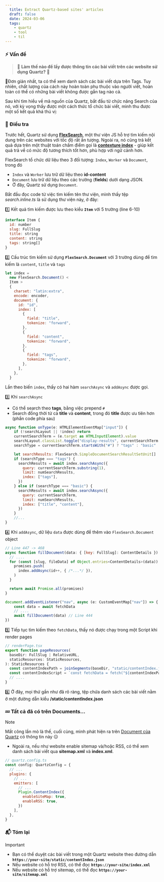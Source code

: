 ```yaml
---
  title: Extract Quartz-based sites' articles
  draft: false
  date: 2024-03-06
  tags:
    - quartz
    - tool
    - til
---
```


### ⚡ Vấn đề

> 🐶 **Làm thế nào để lấy được thông tin các bài viết trên các website sử dụng Quartz?** 🤔

🎈Đơn giản nhất, ta có thể xem danh sách các bài viết dựa trên Tags. Tuy nhiên, chất lượng của cách này hoàn toàn phụ thuộc vào người viết, hoàn toàn có thể có những bài viết không được gắn tag nào cả.

Sau khi tìm hiểu về mã nguồn của Quartz, bắt đầu từ chức năng Search của nó, với kỳ vọng thấy được một cách thức tổ chức bài viết, mình thu được một số kết quả khá thú vị:

### 🔎 Điều tra

Trước hết, Quartz sử dụng [**FlexSearch**](https://github.com/nextapps-de/flexsearch), một thư viện JS hỗ trợ tìm kiếm nội dung trên các websites với tốc độ rất ấn tượng. Ngoài ra, nó cũng trả kết quả dựa trên một thuật toán chấm điểm gọi là [**contexture index**](https://github.com/nextapps-de/flexsearch#contextual) - giúp kết quả trả về có mức độ tương thích tốt hơn, phù hợp với ngữ cảnh hơn.

FlexSearch tổ chức dữ liệu theo 3 đối tượng: `Index`, `Worker` và `Document`, trong đó

- `Index` và `Worker` lưu trữ dữ liệu theo **id-content**
- `Document` lưu trữ dữ liệu theo các trường (**fields**) dưới dạng JSON.
- Ở đây, Quartz sử dụng `Document`.

Bắt đầu đọc code từ việc tìm kiếm tên thư viện, mình thấy tệp _search.inline.ts_ là sử dụng thư viện này, ở đây:

1️⃣ Kết quả tìm kiếm được lưu theo kiểu **`Item`** với 5 trường (line 6-10)

```js
interface Item {
  id: number
  slug: FullSlug
  title: string
  content: string
  tags: string[]
}
```

2️⃣ Cấu trúc tìm kiếm sử dụng **`FlexSearch.Document`** với 3 trường dùng để tìm kiếm là `content`, `title` và `tags`

```js
let index =
  new FlexSearch.Document() <
  Item >
  {
    charset: "latin:extra",
    encode: encoder,
    document: {
      id: "id",
      index: [
        {
          field: "title",
          tokenize: "forward",
        },
        {
          field: "content",
          tokenize: "forward",
        },
        {
          field: "tags",
          tokenize: "forward",
        },
      ],
    },
  }
```

Lần theo biến `index`, thấy có hai hàm `searchAsync` và `addAsync` được gọi.

3️⃣ Khi `searchAsync`

- Có thể search theo **tags**, bằng việc prepend `#`
- Search đồng thời từ cả **title** và **content**, trong đó **title** được ưu tiên hơn (phần code phía sau)

```js
async function onType(e: HTMLElementEventMap["input"]) {
    if (!searchLayout || !index) return
    currentSearchTerm = (e.target as HTMLInputElement).value
    searchLayout.classList.toggle("display-results", currentSearchTerm !== "")
    searchType = currentSearchTerm.startsWith("#") ? "tags" : "basic"

    let searchResults: FlexSearch.SimpleDocumentSearchResultSetUnit[]
    if (searchType === "tags") {
      searchResults = await index.searchAsync({
        query: currentSearchTerm.substring(1),
        limit: numSearchResults,
        index: ["tags"],
      })
    } else if (searchType === "basic") {
      searchResults = await index.searchAsync({
        query: currentSearchTerm,
        limit: numSearchResults,
        index: ["title", "content"],
      })
    }
    //...
}
```

4️⃣ Khi `addAsync`, dữ liệu `data` được dùng để thêm vào `FlexSearch.Document` object

```js
// Line 447 -> 468
async function fillDocument(data: { [key: FullSlug]: ContentDetails }) {
  // ....
  for (const [slug, fileData] of Object.entries<ContentDetails>(data)) {
    promises.push(
      index.addAsync(id++, { /*...*/ }),
    )
  }

  return await Promise.all(promises)
}

document.addEventListener("nav", async (e: CustomEventMap["nav"]) => {
    const data = await fetchData
    // ....
    await fillDocument(data) // Line 444
})
```

5️⃣ Tiếp tục tìm kiếm theo `fetchData`, thấy nó được chạy trong một Script khi render pages

```js
// renderPage.tsx
export function pageResources(
  baseDir: FullSlug | RelativeURL,
  staticResources: StaticResources,
): StaticResources {
  const contentIndexPath = joinSegments(baseDir, "static/contentIndex.json")
  const contentIndexScript = `const fetchData = fetch("${contentIndexPath}").then(data => data.json())`
  // ....
}
```

6️⃣ Ở đây, mọi thứ gần như đã rõ ràng, tệp chứa danh sách các bài viết nằm ở một đường dẫn kiểu **/static/contentIndex.json**

### 💤 Tất cả đã có trên Documents...

> [!note]
>
> Mất công lần mò là thế, cuối cùng, mình phát hiện ra trên [Document của Quartz](https://quartz.jzhao.xyz/plugins/ContentIndex) có thông tin này 😑

- Ngoài ra, nếu như website enable sitemap và/hoặc RSS, có thể xem danh sách bài viết qua **sitemap.xml** và **index.xml**.

```js
// quartz.config.ts
const config: QuartzConfig = {
  // ...
  plugins: {
    // ...
    emitters: [
      // ...
      Plugin.ContentIndex({
        enableSiteMap: true,
        enableRSS: true,
      })
    ],
  },
}
```

### 📬 Tóm lại

> [!important]
>
> - Bạn có thể duyệt các bài viết trong một Quartz website theo đường dẫn **`https://your-site/static/contentIndex.json`**
> - Nếu website có hỗ trợ RSS, có thể đọc **`https://your-site/index.xml`**
> - Nếu website có hỗ trợ sitemap, có thể đọc **`https://your-site/sitemap.xml`**
